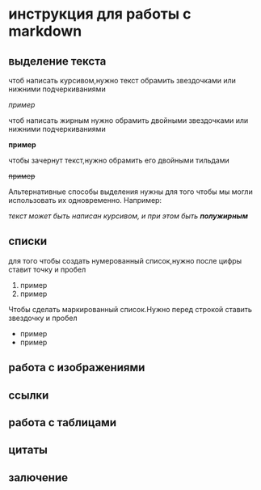 # инструкция для работы с markdown

## выделение текста
чтоб написать курсивом,нужно текст обрамить звездочками или нижними подчеркиваниями

*пример*

чтоб написать жирным нужно обрамить двойными звездочками или нижними подчеркиваниями

**пример**

чтобы зачернут текст,нужно обрамить его двойными тильдами

~~пример~~

Альтернативные способы выделения нужны для того чтобы мы могли использовать их одновременно. Например:

_текст может быть написан курсивом, и при этом быть **полужирным**_

## cписки
 
 для того чтобы создать нумерованный список,нужно после цифры ставит точку и пробел
1. пример
2. пример

Чтобы сделать маркированный список.Нужно перед строкой ставить звездочку и пробел
* пример 
* пример


## работа с изображениями

## ссылки 

## работа с таблицами

## цитаты

## залючение
